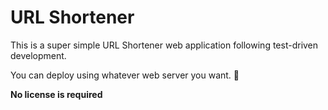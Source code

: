 # URL Shortener

This is a super simple URL Shortener web application following test-driven development.

You can deploy using whatever web server you want. 💪

**No license is required**
